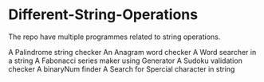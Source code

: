 # Different-String-Operations
The repo have multiple programmes related to string operations.

A Palindrome string checker
An Anagram word checker
A Word searcher in a string
A Fabonacci series maker using Generator
A Sudoku validation checker
A binaryNum finder
A Search for Spercial character in string
